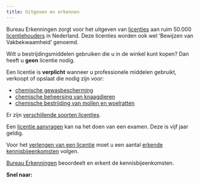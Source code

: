 ```yaml
---
title: Uitgeven en erkennen
---
```

Bureau Erkenningen zorgt voor het uitgeven van [licenties](/licenties) aan ruim 50.000 [licentiehouders](/wat-wij-doen/licentiehouders) in Nederland. Deze licenties worden ook wel ‘Bewijzen van Vakbekwaamheid’ genoemd. 

Wilt u bestrijdingsmiddelen gebruiken die u in de winkel kunt kopen? Dan heeft u **geen** licentie nodig.

Een licentie is **verplicht** wanneer u professionele middelen gebruikt, verkoopt of opslaat die nodig zijn voor: 

* [chemische gewasbescherming](/licenties/welke-licenties-zijn-er/gewasbescherming)
* [chemische beheersing van knaagdieren](/licenties/welke-licenties-zijn-er/knaagdierbeheersing)
* [chemische bestrijding van mollen en woelratten](/licenties/welke-licenties-zijn-er/bestrijding-mollen-en-woelratten)

Er zijn [verschillende soorten licenties](/licenties/welke-licenties-zijn-er). 

Een [licentie aanvragen](/licenties/licentie-aanvragen) kan na het doen van een examen. Deze is vijf jaar geldig. 

Voor het [verlengen van een licentie](/licenties/licentie-verlengen) moet u een aantal [erkende kennisbijeenkomsten](/bijeenkomsten) volgen.

[Bureau Erkenningen](wat-wij-doen/bureau-erkenningen) beoordeelt en erkent de kennisbijeenkomsten. 

**Snel naar:**

<link-container>
<link-button link='{"name": "Welke licentie heb ik nodig?","url": "/licenties/licentie-tool"}'></link-button></link-container>

<link-container>

<link-button link='{"name": "Licentie aanvragen?","url": "/licenties/licentie-aanvragen"}'></link-button></link-container>

\
<link-container>
<link-button link='{"name": "Licentie verlengen","url": "/licenties/licentie-verlengen"}'></link-button>
</link-container>

